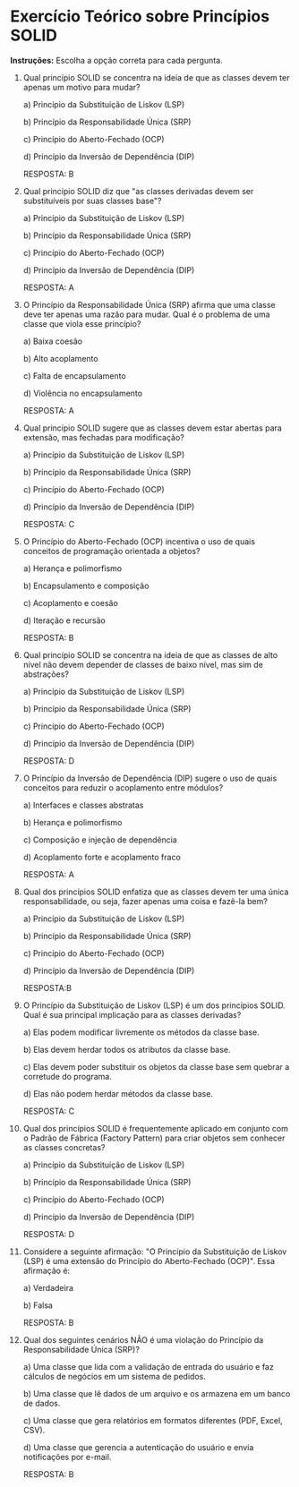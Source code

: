 # Exercício Teórico sobre Princípios SOLID

**Instruções:** Escolha a opção correta para cada pergunta.

1. Qual princípio SOLID se concentra na ideia de que as classes devem ter apenas um motivo para mudar?
   
   a) Princípio da Substituição de Liskov (LSP)
   
   b) Princípio da Responsabilidade Única (SRP)
   
   c) Princípio do Aberto-Fechado (OCP)
   
   d) Princípio da Inversão de Dependência (DIP)

   RESPOSTA: B

2. Qual princípio SOLID diz que "as classes derivadas devem ser substituíveis por suas classes base"?

   a) Princípio da Substituição de Liskov (LSP)
   
   b) Princípio da Responsabilidade Única (SRP)
   
   c) Princípio do Aberto-Fechado (OCP)
   
   d) Princípio da Inversão de Dependência (DIP)
   
   RESPOSTA: A

3. O Princípio da Responsabilidade Única (SRP) afirma que uma classe deve ter apenas uma razão para mudar. Qual é o problema de uma classe que viola esse princípio?

   a) Baixa coesão
   
   b) Alto acoplamento
   
   c) Falta de encapsulamento
   
   d) Violência no encapsulamento

   RESPOSTA: A

4. Qual princípio SOLID sugere que as classes devem estar abertas para extensão, mas fechadas para modificação?

   a) Princípio da Substituição de Liskov (LSP)
   
   b) Princípio da Responsabilidade Única (SRP)
   
   c) Princípio do Aberto-Fechado (OCP)
   
   d) Princípio da Inversão de Dependência (DIP)

   RESPOSTA: C

5. O Princípio do Aberto-Fechado (OCP) incentiva o uso de quais conceitos de programação orientada a objetos?

   a) Herança e polimorfismo
   
   b) Encapsulamento e composição
   
   c) Acoplamento e coesão
   
   d) Iteração e recursão

   RESPOSTA: B

6. Qual princípio SOLID se concentra na ideia de que as classes de alto nível não devem depender de classes de baixo nível, mas sim de abstrações?

   a) Princípio da Substituição de Liskov (LSP)
   
   b) Princípio da Responsabilidade Única (SRP)
   
   c) Princípio do Aberto-Fechado (OCP)
   
   d) Princípio da Inversão de Dependência (DIP)

   RESPOSTA: D

7. O Princípio da Inversão de Dependência (DIP) sugere o uso de quais conceitos para reduzir o acoplamento entre módulos?

   a) Interfaces e classes abstratas
   
   b) Herança e polimorfismo
   
   c) Composição e injeção de dependência
   
   d) Acoplamento forte e acoplamento fraco

   RESPOSTA: A

8. Qual dos princípios SOLID enfatiza que as classes devem ter uma única responsabilidade, ou seja, fazer apenas uma coisa e fazê-la bem?

   a) Princípio da Substituição de Liskov (LSP)
   
   b) Princípio da Responsabilidade Única (SRP)
   
   c) Princípio do Aberto-Fechado (OCP)
   
   d) Princípio da Inversão de Dependência (DIP)
   
   RESPOSTA:B

9. O Princípio da Substituição de Liskov (LSP) é um dos princípios SOLID. Qual é sua principal implicação para as classes derivadas?

   a) Elas podem modificar livremente os métodos da classe base.
   
   b) Elas devem herdar todos os atributos da classe base.
   
   c) Elas devem poder substituir os objetos da classe base sem quebrar a corretude do programa.
   
   d) Elas não podem herdar métodos da classe base.

   RESPOSTA: C

10. Qual dos princípios SOLID é frequentemente aplicado em conjunto com o Padrão de Fábrica (Factory Pattern) para criar objetos sem conhecer as classes concretas?

    a) Princípio da Substituição de Liskov (LSP)
    
    b) Princípio da Responsabilidade Única (SRP)
    
    c) Princípio do Aberto-Fechado (OCP)
    
    d) Princípio da Inversão de Dependência (DIP)

    RESPOSTA: D

11. Considere a seguinte afirmação: "O Princípio da Substituição de Liskov (LSP) é uma extensão do Princípio do Aberto-Fechado (OCP)". Essa afirmação é:

    a) Verdadeira
   
    b) Falsa

    RESPOSTA: B

12. Qual dos seguintes cenários NÃO é uma violação do Princípio da Responsabilidade Única (SRP)?

    a) Uma classe que lida com a validação de entrada do usuário e faz cálculos de negócios em um sistema de pedidos.

    b) Uma classe que lê dados de um arquivo e os armazena em um banco de dados.

    c) Uma classe que gera relatórios em formatos diferentes (PDF, Excel, CSV).

    d) Uma classe que gerencia a autenticação do usuário e envia notificações por e-mail.

    RESPOSTA: B
